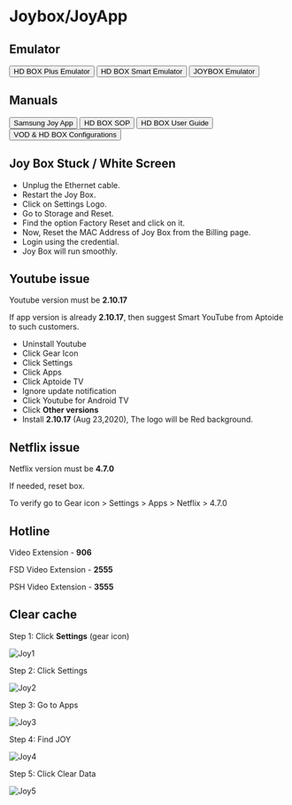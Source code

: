 
# Joybox/JoyApp

## Emulator

<button class="mbtn blue" onclick="window.open('http://knowledge.dsl.net.pk/TACEmulator/HD%20Box%20Plus/main-menu.html', '_blank')">HD BOX Plus Emulator</button>
<button class="mbtn blue" onclick="window.open('http://knowledge.dsl.net.pk/TACEmulator/HD%20Box%20Smart/main-menu.html', '_blank')">HD BOX Smart Emulator</button>
<button class="mbtn blue" onclick="window.open('http://knowledge.dsl.net.pk/JOYBox/index.html', '_blank')">JOYBOX Emulator</button>

## Manuals

<button class="mbtn blue" onclick="window.open('http://knowledge.dsl.net.pk/video/JOY%20APP%20Samsung.pdf', '_blank')">Samsung Joy App</button>
<button class="mbtn blue" onclick="window.open('http://knowledge.dsl.net.pk/video/Hdbox_SOP.pdf', '_blank')">HD BOX SOP</button>
<button class="mbtn blue" onclick="window.open('http://knowledge.dsl.net.pk/video/Hdbox_User_Guide.pdf', '_blank')">HD BOX User Guide</button>
<button class="mbtn blue" onclick="window.open('http://knowledge.dsl.net.pk/video/VOD_HDBOX_Configuration_Guide.pdf', '_blank')">VOD & HD BOX Configurations</button>

## Joy Box Stuck / White Screen

- Unplug the Ethernet cable.
- Restart the Joy Box.
- Click on Settings Logo.
- Go to Storage and Reset.
- Find the option Factory Reset and click on it.
- Now, Reset the MAC Address of Joy Box from the Billing page.
- Login using the credential.
- Joy Box will run smoothly.

## Youtube issue

Youtube version must be **2.10.17**

If app version is already **2.10.17**, 
then suggest Smart YouTube from Aptoide to such customers.

- Uninstall Youtube
- Click Gear Icon
- Click Settings
- Click Apps
- Click Aptoide TV
- Ignore update notification
- Click Youtube for Android TV
- Click **Other versions**
- Install **2.10.17** (Aug 23,2020), The logo will be Red background.

## Netflix issue

Netflix version must be **4.7.0**

If needed, reset box. 

To verify go to Gear icon > Settings > Apps > Netflix > 4.7.0

## Hotline

Video Extension - **906**

FSD Video Extension - **2555**

PSH Video Extension - **3555**


## Clear cache

 Step 1: Click **Settings** (gear icon)

![Joy1](/_media/joy1.jpg)

 Step 2: Click Settings

![Joy2](/_media/joy2.jpg)

 Step 3: Go to Apps

![Joy3](/_media/joy3.jpg)

 Step 4: Find JOY

![Joy4](/_media/joy4.jpg)

 Step 5: Click Clear Data

![Joy5](/_media/joy5.jpg)

